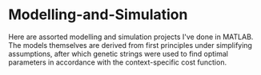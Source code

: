 # Modelling-and-Simulation

Here are assorted modelling and simulation projects I've done in MATLAB. The models themselves are derived from first principles under simplifying assumptions, after which genetic strings were used to find optimal parameters in accordance with the context-specific cost function.

